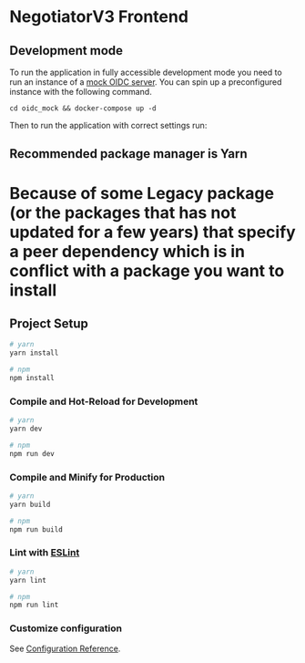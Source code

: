 # NegotiatorV3 Frontend

## Development mode

To run the application in fully accessible development mode you need to run an instance of a [mock OIDC server](https://github.com/Soluto/oidc-server-mock).
You can spin up a preconfigured instance with the following command.
```
cd oidc_mock && docker-compose up -d
```
Then to run the application with correct settings run:

## Recommended package manager is Yarn

# Because of some Legacy package (or the packages that has not updated for a few years) that specify a peer dependency which is in conflict with a package you want to install

## Project Setup

```sh
# yarn
yarn install

# npm
npm install
```

### Compile and Hot-Reload for Development

```sh
# yarn
yarn dev

# npm
npm run dev
```

### Compile and Minify for Production

```sh
# yarn
yarn build

# npm
npm run build
```

### Lint with [ESLint](https://eslint.org/)

```sh
# yarn
yarn lint

# npm
npm run lint
```

### Customize configuration
See [Configuration Reference](https://cli.vuejs.org/config/).

